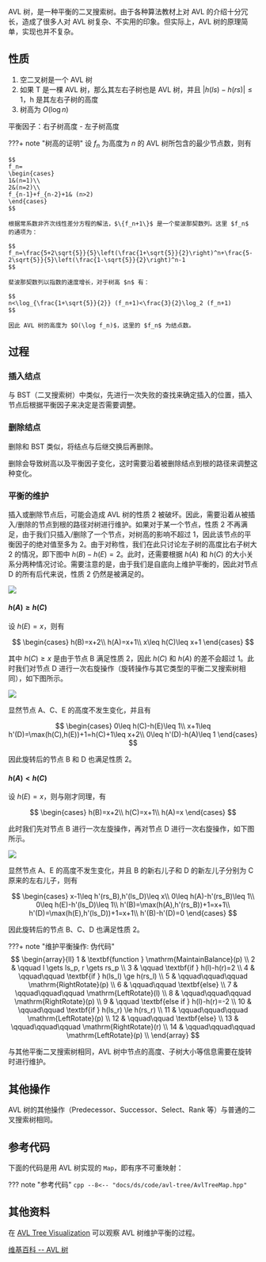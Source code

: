 AVL 树，是一种平衡的二叉搜索树。由于各种算法教材上对 AVL 的介绍十分冗长，造成了很多人对 AVL 树复杂、不实用的印象。但实际上，AVL 树的原理简单，实现也并不复杂。

## 性质

1.  空二叉树是一个 AVL 树
2.  如果 T 是一棵 AVL 树，那么其左右子树也是 AVL 树，并且 $|h(ls) - h(rs)| \leq 1$，h 是其左右子树的高度
3.  树高为 $O(\log n)$

平衡因子：右子树高度 - 左子树高度

???+ note "树高的证明"
    设 $f_n$ 为高度为 $n$ 的 AVL 树所包含的最少节点数，则有
    
    $$
    f_n=
    \begin{cases}
    1&(n=1)\\
    2&(n=2)\\
    f_{n-1}+f_{n-2}+1& (n>2)
    \end{cases}
    $$
    
    根据常系数非齐次线性差分方程的解法，$\{f_n+1\}$ 是一个斐波那契数列。这里 $f_n$ 的通项为：
    
    $$
    f_n=\frac{5+2\sqrt{5}}{5}\left(\frac{1+\sqrt{5}}{2}\right)^n+\frac{5-2\sqrt{5}}{5}\left(\frac{1-\sqrt{5}}{2}\right)^n-1
    $$
    
    斐波那契数列以指数的速度增长，对于树高 $n$ 有：
    
    $$
    n<\log_{\frac{1+\sqrt{5}}{2}} (f_n+1)<\frac{3}{2}\log_2 (f_n+1)
    $$
    
    因此 AVL 树的高度为 $O(\log f_n)$，这里的 $f_n$ 为结点数。

## 过程

### 插入结点

与 BST（二叉搜索树）中类似，先进行一次失败的查找来确定插入的位置，插入节点后根据平衡因子来决定是否需要调整。

### 删除结点

删除和 BST 类似，将结点与后继交换后再删除。

删除会导致树高以及平衡因子变化，这时需要沿着被删除结点到根的路径来调整这种变化。

### 平衡的维护

插入或删除节点后，可能会造成 AVL 树的性质 2 被破坏。因此，需要沿着从被插入/删除的节点到根的路径对树进行维护。如果对于某一个节点，性质 2 不再满足，由于我们只插入/删除了一个节点，对树高的影响不超过 1，因此该节点的平衡因子的绝对值至多为 2。由于对称性，我们在此只讨论左子树的高度比右子树大 2 的情况，即下图中 $h(B)-h(E)=2$。此时，还需要根据 $h(A)$ 和 $h(C)$ 的大小关系分两种情况讨论。需要注意的是，由于我们是自底向上维护平衡的，因此对节点 D 的所有后代来说，性质 2 仍然是被满足的。

![](./images/avl1.jpg)

#### $h(A)\geq h(C)$

设 $h(E)=x$，则有

$$
\begin{cases}
    h(B)=x+2\\
    h(A)=x+1\\
    x\leq h(C)\leq x+1
\end{cases}
$$

其中 $h(C)\geq x$ 是由于节点 B 满足性质 2，因此 $h(C)$ 和 $h(A)$ 的差不会超过 1。此时我们对节点 D 进行一次右旋操作（旋转操作与其它类型的平衡二叉搜索树相同），如下图所示。

![](./images/avl2.jpg)

显然节点 A、C、E 的高度不发生变化，并且有

$$
\begin{cases}
    0\leq h(C)-h(E)\leq 1\\
    x+1\leq h'(D)=\max(h(C),h(E))+1=h(C)+1\leq x+2\\
    0\leq h'(D)-h(A)\leq 1
\end{cases}
$$

因此旋转后的节点 B 和 D 也满足性质 2。

#### $h(A)<h(C)$

设 $h(E)=x$，则与刚才同理，有

$$
\begin{cases}
    h(B)=x+2\\
    h(C)=x+1\\
    h(A)=x
\end{cases}
$$

此时我们先对节点 B 进行一次左旋操作，再对节点 D 进行一次右旋操作，如下图所示。

![](./images/avl3.jpg)

显然节点 A、E 的高度不发生变化，并且 B 的新右儿子和 D 的新左儿子分别为 C 原来的左右儿子，则有

$$
\begin{cases}
    x-1\leq h'(rs_B),h'(ls_D)\leq x\\
    0\leq h(A)-h'(rs_B)\leq 1\\
    0\leq h(E)-h'(ls_D)\leq 1\\
    h'(B)=\max(h(A),h'(rs_B))+1=x+1\\
    h'(D)=\max(h(E),h'(ls_D))+1=x+1\\
    h'(B)-h'(D)=0
\end{cases}
$$

因此旋转后的节点 B、C、D 也满足性质 2。

???+ note "维护平衡操作: 伪代码"
    $$
    \begin{array}{ll}
    1 &  \textbf{function } \mathrm{MaintainBalance}(p) \\
    2 &  \qquad l \gets ls_p, r \gets rs_p \\
    3 &  \qquad \textbf{if } h(l)-h(r)=2 \\
    4 &  \qquad\qquad \textbf{if } h(ls_l) \ge h(rs_l) \\
    5 &  \qquad\qquad\qquad \mathrm{RightRotate}(p) \\
    6 &  \qquad\qquad \textbf{else} \\
    7 &  \qquad\qquad\qquad \mathrm{LeftRotate}(l) \\
    8 &  \qquad\qquad\qquad \mathrm{RightRotate}(p) \\
    9 &  \qquad \textbf{else if } h(l)-h(r)=-2 \\
    10 &  \qquad\qquad \textbf{if } h(ls_r) \le h(rs_r) \\
    11 &  \qquad\qquad\qquad \mathrm{LeftRotate}(p) \\
    12 &  \qquad\qquad \textbf{else} \\
    13 &  \qquad\qquad\qquad \mathrm{RightRotate}(r) \\
    14 &  \qquad\qquad\qquad \mathrm{LeftRotate}(p) \\
    \end{array}
    $$

与其他平衡二叉搜索树相同，AVL 树中节点的高度、子树大小等信息需要在旋转时进行维护。

## 其他操作

AVL 树的其他操作（Predecessor、Successor、Select、Rank 等）与普通的二叉搜索树相同。

## 参考代码

下面的代码是用 AVL 树实现的 `Map`，即有序不可重映射：

??? note "参考代码"
    ```cpp
    --8<-- "docs/ds/code/avl-tree/AvlTreeMap.hpp"
    ```

## 其他资料

在 [AVL Tree Visualization](https://www.cs.usfca.edu/~galles/visualization/AVLtree.html) 可以观察 AVL 树维护平衡的过程。

[维基百科 -- AVL 树](https://en.wikipedia.org/wiki/AVL_tree)
